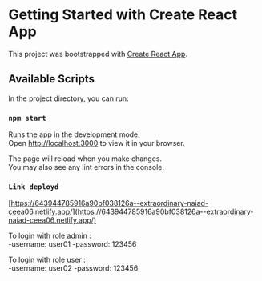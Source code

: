 # Getting Started with Create React App

This project was bootstrapped with [Create React App](https://github.com/facebook/create-react-app).

## Available Scripts

In the project directory, you can run:

### `npm start`

Runs the app in the development mode.\
Open [http://localhost:3000](http://localhost:3000) to view it in your browser.

The page will reload when you make changes.\
You may also see any lint errors in the console.

### `Link deployd`

[https://643944785916a90bf038126a--extraordinary-naiad-ceea06.netlify.app/](https://643944785916a90bf038126a--extraordinary-naiad-ceea06.netlify.app/)

To login with role admin :\
-username: user01
-password: 123456

To login with role user :\
-username: user02
-password: 123456
